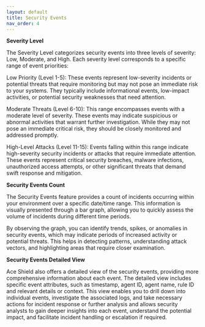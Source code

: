```yaml
---
layout: default
title: Security Events
nav_order: 4
---
```


**Severity Level**

The Severity Level categorizes security events into three levels of severity: Low, Moderate, and High. Each severity level corresponds to a specific range of event priorities: 

Low Priority (Level 1-5): These events represent low-severity incidents or potential threats that require monitoring but may not pose an immediate risk to your systems. They typically include informational events, low-impact activities, or potential security weaknesses that need attention. 
 

Moderate Threats (Level 6-10): This range encompasses events with a moderate level of severity. These events may indicate suspicious or abnormal activities that warrant further investigation. While they may not pose an immediate critical risk, they should be closely monitored and addressed promptly. 
 

High-Level Attacks (Level 11-15): Events falling within this range indicate high-severity security incidents or attacks that require immediate attention. These events represent critical security breaches, malware infections, unauthorized access attempts, or other significant threats that demand swift response and mitigation. 

 

**Security Events Count**
 

The Security Events feature provides a count of incidents occurring within your environment over a specific date/time range. This information is visually presented through a bar graph, allowing you to quickly assess the volume of incidents during different time periods. 

By observing the graph, you can identify trends, spikes, or anomalies in security events, which may indicate periods of increased activity or potential threats. This helps in detecting patterns, understanding attack vectors, and highlighting areas that require closer examination. 

 

**Security Events Detailed View**
 

Ace Shield also offers a detailed view of the security events, providing more comprehensive information about each event. The detailed view includes specific event attributes, such as timestamp, agent ID, agent name, rule ID and relevant details or context. This view enables you to drill down into individual events, investigate the associated logs, and take necessary actions for incident response or further analysis and allows security analysts to gain deeper insights into each event, understand the potential impact, and facilitate incident handling or escalation if required. 